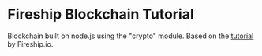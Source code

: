 # Fireship Blockchain Tutorial

Blockchain built on node.js using the "crypto" module.
Based on the [tutorial](https://www.youtube.com/watch?v=qF7dkrce-mQ&t=325s) by Fireship.io.